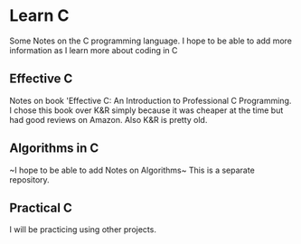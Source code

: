 # Learn C

Some Notes on the C programming language. I hope to be able to add more information
as I learn more about coding in C

## Effective C

Notes on book 'Effective C: An Introduction to Professional C Programming.
I chose this book over K&R simply because it was cheaper at the time but had
good reviews on Amazon. Also K&R is pretty old.

## Algorithms in C

~I hope to be able to add Notes on Algorithms~
This is a separate repository.

## Practical C

I will be practicing using other projects.

